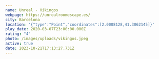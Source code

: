 ```yaml
---
name: Unreal - Vikingos
webpage: https://unrealroomescape.es/
city: Barcelona
location: '{"type":"Point","coordinates":[2.0008128,41.3062145]}'
play_date: 2020-03-07T23:00:00.000Z
rating: "4"
photo: /images/uploads/vikingos.jpeg
active: true
date: 2023-10-21T17:13:27.731Z
---
```

